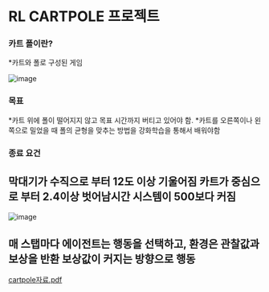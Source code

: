 # RL CARTPOLE 프로젝트

### 카트 폴이란?
*카트와 폴로 구성된 게임

![image](https://github.com/matrix215/RL_cartpole_project/assets/101815603/292e1ad0-26f1-4607-ba8b-a8cdad4f5358)


### 목표
*카트 위에 폴이 떨어지지 않고 목표 시간까지 버티고 있어야 함.​
*카트를 오른쪽이나 왼쪽으로 밀었을 때 폴의 균형을 맞추는 방법을 강화학습을 통해서 배워야함​
### 종료 요건
막대기가 수직으로 부터 12도 이상 기울어짐​
카트가 중심으로 부터 2.4이상 벗어남​
시간 시스템이 500보다 커짐
---

![image](https://github.com/matrix215/RL_cartpole_project/assets/101815603/c4c6caf6-cf0f-4e6a-aae2-196a7df2b0ac)

매 스탭마다 에이전트는 행동을 선택하고, 환경은 관찰값과 보상을 반환
보상값이 커지는 방향으로 행동
----








[cartpole자료.pdf](https://github.com/matrix215/RL_cartpole_project/files/14384052/cartpole.pdf)
